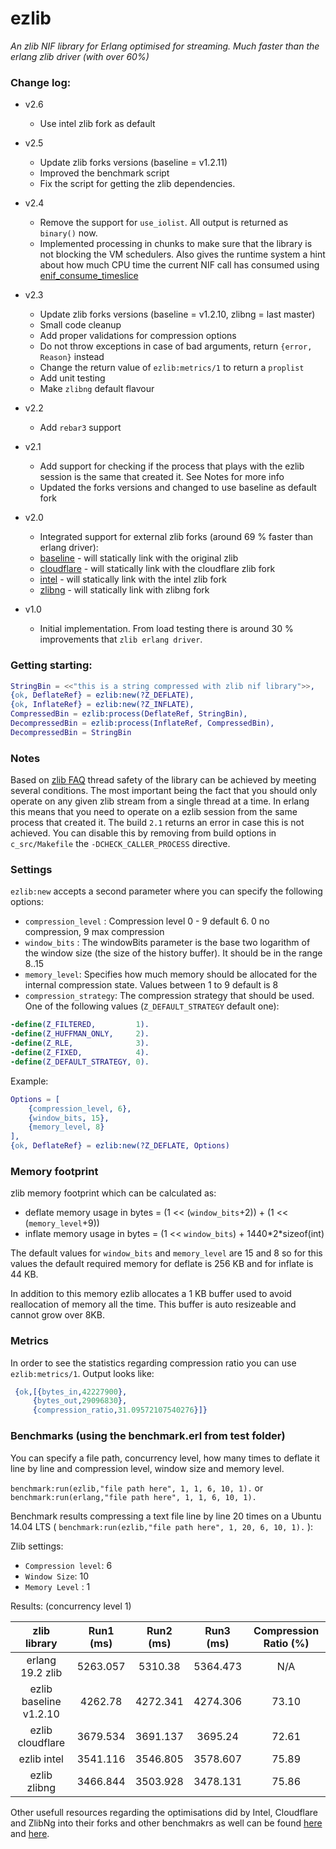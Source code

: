 # ezlib

*An zlib NIF library for Erlang optimised for streaming. Much faster than the erlang zlib driver (with over 60%)* 

### Change log:

- v2.6 

    - Use intel zlib fork as default

- v2.5 

    - Update zlib forks versions (baseline = v1.2.11)
    - Improved the benchmark script
    - Fix the script for getting the zlib dependencies.

- v2.4

    - Remove the support for `use_iolist`. All output is returned as `binary()` now.
    - Implemented processing in chunks to make sure that the library is not blocking the VM schedulers. Also gives the runtime system a hint about how much CPU time the current NIF call has consumed using [enif_consume_timeslice][8]

- v2.3
    - Update zlib forks versions (baseline = v1.2.10, zlibng = last master)
    - Small code cleanup
    - Add proper validations for compression options
    - Do not throw exceptions in case of bad arguments, return `{error, Reason}` instead
    - Change the return value of `ezlib:metrics/1` to return a `proplist`
    - Add unit testing
    - Make `zlibng` default flavour

- v2.2
    - Add `rebar3` support

- v2.1
    - Add support for checking if the process that plays with the ezlib session is the same that created it. See Notes for more info
    - Updated the forks versions and changed to use baseline as default fork

- v2.0
    - Integrated support for external zlib forks (around 69 % faster than erlang driver):
    - [baseline][1] - will statically link with the original zlib
    - [cloudflare][2] - will statically link with the cloudflare zlib fork
    - [intel][3] - will statically link with the intel zlib fork
    - [zlibng][4] - will statically link with zlibng fork
- v1.0
    - Initial implementation. From load testing there is around 30 % improvements that `zlib erlang driver`.

### Getting starting:

```erlang
StringBin = <<"this is a string compressed with zlib nif library">>,
{ok, DeflateRef} = ezlib:new(?Z_DEFLATE),
{ok, InflateRef} = ezlib:new(?Z_INFLATE),
CompressedBin = ezlib:process(DeflateRef, StringBin),
DecompressedBin = ezlib:process(InflateRef, CompressedBin),
DecompressedBin = StringBin
```

### Notes

Based on [zlib FAQ][7] thread safety of the library can be achieved by meeting several conditions. The most important being
the fact that you should only operate on any given zlib stream from a single thread at a time. In erlang this means that
you need to operate on a ezlib session from the same process that created it. The build `2.1` returns an error in case this is not
achieved. You can disable this by removing from build options in `c_src/Makefile` the `-DCHECK_CALLER_PROCESS` directive.

### Settings

`ezlib:new` accepts a second parameter where you can specify the following options:

- `compression_level` : Compression level 0 - 9 default 6. 0 no compression, 9 max compression
- `window_bits` : The windowBits parameter is the base two logarithm of the window size (the size of the history buffer). It should be in the range 8..15 
- `memory_level`: Specifies how much memory should be allocated for the internal compression state. Values between 1 to 9 default is 8
- `compression_strategy`: The compression strategy that should be used. One of the following values (`Z_DEFAULT_STRATEGY` default one):

```erlang
-define(Z_FILTERED,         1).
-define(Z_HUFFMAN_ONLY,     2).
-define(Z_RLE,              3).
-define(Z_FIXED,            4).
-define(Z_DEFAULT_STRATEGY, 0).
```

Example:

```erlang
Options = [
    {compression_level, 6},
    {window_bits, 15},
    {memory_level, 8}
],
{ok, DeflateRef} = ezlib:new(?Z_DEFLATE, Options)
```

### Memory footprint

zlib memory footprint which can be calculated as:

- deflate memory usage in bytes = (1 << (`window_bits`+2)) + (1 << (`memory_level`+9)) 
- inflate memory usage in bytes = (1 << `window_bits`) + 1440\*2\*sizeof(int) 

The default values for `window_bits` and `memory_level` are 15 and 8 so for this values the default required memory for deflate is 256 KB and for inflate is 44 KB.

In addition to this memory ezlib allocates a 1 KB buffer used to avoid reallocation of memory all the time. This buffer is auto resizeable and cannot grow over 8KB.

### Metrics

In order to see the statistics regarding compression ratio you can use `ezlib:metrics/1`. Output looks like:

```erlang
 {ok,[{bytes_in,42227900},
     {bytes_out,29096830},
     {compression_ratio,31.09572107540276}]}
```     

### Benchmarks (using the benchmark.erl from test folder)

You can specify a file path, concurrency level, how many times to deflate it line by line and compression level, window size and memory level.

`benchmark:run(ezlib,"file path here", 1, 1, 6, 10, 1).` or `benchmark:run(erlang,"file path here", 1, 1, 6, 10, 1).`

Benchmark results compressing a text file line by line 20 times on a Ubuntu 14.04 LTS ( `benchmark:run(ezlib,"file path here", 1, 20, 6, 10, 1).` ):

Zlib settings:

- `Compression level`: 6
- `Window Size`: 10
- `Memory Level` : 1

Results: (concurrency level 1)

| zlib library           | Run1 (ms) | Run2 (ms) | Run3 (ms) | Compression Ratio (%) |
|:----------------------:|:---------:|:---------:|:---------:|:---------------------:|
| erlang 19.2 zlib       | 5263.057  | 5310.38   | 5364.473  | N/A                   |
| ezlib baseline v1.2.10 | 4262.78   | 4272.341  | 4274.306  | 73.10                 |
| ezlib cloudflare       | 3679.534  | 3691.137  | 3695.24	 | 72.61                 |
| ezlib intel            | 3541.116	 | 3546.805	 | 3578.607	 | 75.89                 |
| ezlib zlibng           | 3466.844  | 3503.928  | 3478.131  | 75.86                 |

Other usefull resources regarding the optimisations did by Intel, Cloudflare and ZlibNg into their forks and other benchmakrs as well can be found [here][5] and [here][6].

[1]:https://github.com/madler/zlib.git
[2]:https://github.com/cloudflare/zlib.git
[3]:https://github.com/jtkukunas/zlib.git
[4]:https://github.com/Dead2/zlib-ng.git
[5]:https://www.snellman.net/blog/archive/2014-08-04-comparison-of-intel-and-cloudflare-zlib-patches.html
[6]:http://www.snellman.net/blog/archive/2015-06-05-updated-zlib-benchmarks/
[7]:http://www.zlib.net/zlib_faq.html#faq21
[8]:http://erlang.org/doc/man/erl_nif.html#enif_consume_timeslice